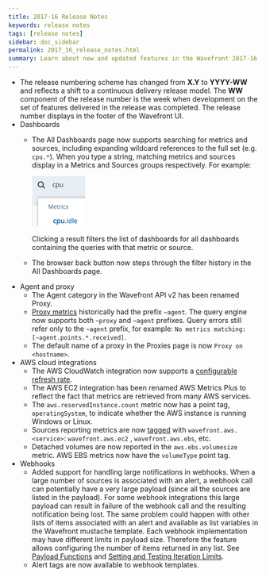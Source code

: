 ```yaml
---
title: 2017-16 Release Notes
keywords: release notes
tags: [release notes]
sidebar: doc_sidebar
permalink: 2017_16_release_notes.html
summary: Learn about new and updated features in the Wavefront 2017-16 release.
---
```


- The release numbering scheme has changed from **X.Y** to **YYYY-WW** and reflects a shift to a continuous delivery release model. The **WW** component of the release number is the week when development on the set of features delivered in the release was completed. The release number displays in the footer of the Wavefront UI.
- Dashboards
  - The All Dashboards page now supports searching for metrics and sources, including expanding wildcard references to the full set (e.g. `cpu.*`). When you type a string, matching metrics and sources display in a Metrics and Sources groups respectively. For example:

    ![db search](images/db_search_metrics.png)

    Clicking a result filters the list of dashboards for all dashboards containing the queries with that metric or source.
  - The browser back button now steps through the filter history in the All Dashboards page.
- Agent and proxy
  - The Agent category in the Wavefront API v2 has been renamed Proxy.
  - [Proxy metrics](wavefront_monitoring.html) historically had the prefix `~agent`. The query engine now supports both `~proxy` and `~agent` prefixes.  Query errors still refer only to the `~agent` prefix, for example: `No metrics matching: [~agent.points.*.received]`.
  - The default name of a proxy in the Proxies page is now `Proxy on <hostname>`.
- AWS cloud integrations
  - The AWS CloudWatch integration now supports a [configurable refresh rate](integrations_aws_metrics.html#configuring-cloudwatch-metric-ingestion).
  - The AWS EC2 integration has been renamed AWS Metrics Plus to reflect the fact that metrics are retrieved from many AWS services.
  - The `aws.reservedInstance.count` metric now has a point tag, `operatingSystem`, to indicate whether the AWS instance is running Windows or Linux.
  - Sources reporting metrics are now [tagged](tags_overview.html) with `wavefront.aws.<service>`: `wavefront.aws.ec2` , `wavefront.aws.ebs`, etc.
  - Detached volumes are now reported in the `aws.ebs.volumesize` metric. AWS EBS metrics now have the `volumeType` point tag.
- Webhooks
  - Added support for handling large notifications in webhooks. When a large number of sources is associated with an alert, a webhook call can potentially have a very large payload (since all the sources are listed in the payload). For some webhook integrations this large payload can result in failure of the webhook call and the resulting notification being lost. The same problem could happen with other lists of items associated with an alert and available as list variables in the Wavefront mustache template. Each webhook implementation may have different limits in payload size. Therefore the feature allows configuring the number of items returned in any list. See [Payload Functions](alerts_integrating_webhooks.html#payload-functions) and [Setting and Testing Iteration Limits](alerts_integrating_webhooks.html#setting-and-testing-iteration-limits).
  - Alert tags are now available to webhook templates.

